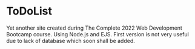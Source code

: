 # ToDoList
Yet another site created during The Complete 2022 Web Development Bootcamp course. Using Node.js and EJS. First version is not very useful due to lack of database which soon shall be added.
